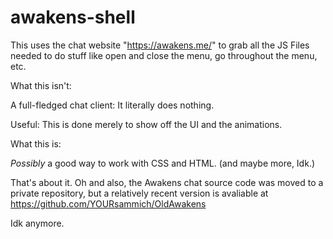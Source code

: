 # awakens-shell

This uses the chat website "https://awakens.me/" to grab all the JS Files needed to do stuff like open and close the menu, go throughout the menu, etc.

What this isn't:

A full-fledged chat client: It literally does nothing.

Useful: This is done merely to show off the UI and the animations.

What this is:

*Possibly* a good way to work with CSS and HTML. (and maybe more, Idk.)


That's about it. Oh and also, the Awakens chat source code was moved to a private repository, but a relatively recent version is avaliable
at https://github.com/YOURsammich/OldAwakens

Idk anymore.
